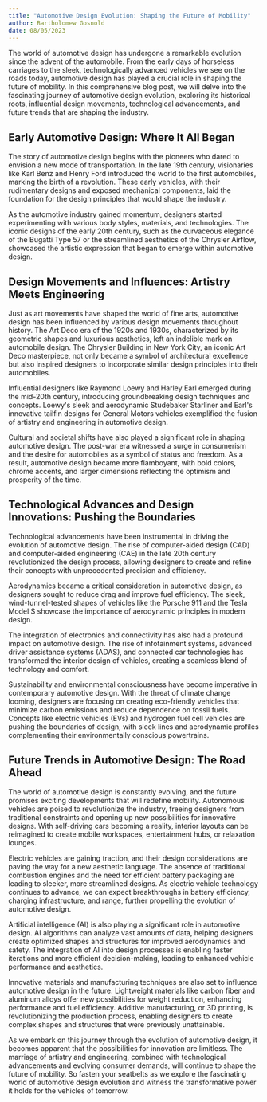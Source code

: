 ```yaml
---
title: "Automotive Design Evolution: Shaping the Future of Mobility"
author: Bartholomew Gosnold
date: 08/05/2023
---
```


The world of automotive design has undergone a remarkable evolution since the advent of the automobile. From the early days of horseless carriages to the sleek, technologically advanced vehicles we see on the roads today, automotive design has played a crucial role in shaping the future of mobility. In this comprehensive blog post, we will delve into the fascinating journey of automotive design evolution, exploring its historical roots, influential design movements, technological advancements, and future trends that are shaping the industry.

## Early Automotive Design: Where It All Began

The story of automotive design begins with the pioneers who dared to envision a new mode of transportation. In the late 19th century, visionaries like Karl Benz and Henry Ford introduced the world to the first automobiles, marking the birth of a revolution. These early vehicles, with their rudimentary designs and exposed mechanical components, laid the foundation for the design principles that would shape the industry.

As the automotive industry gained momentum, designers started experimenting with various body styles, materials, and technologies. The iconic designs of the early 20th century, such as the curvaceous elegance of the Bugatti Type 57 or the streamlined aesthetics of the Chrysler Airflow, showcased the artistic expression that began to emerge within automotive design.

## Design Movements and Influences: Artistry Meets Engineering

Just as art movements have shaped the world of fine arts, automotive design has been influenced by various design movements throughout history. The Art Deco era of the 1920s and 1930s, characterized by its geometric shapes and luxurious aesthetics, left an indelible mark on automobile design. The Chrysler Building in New York City, an iconic Art Deco masterpiece, not only became a symbol of architectural excellence but also inspired designers to incorporate similar design principles into their automobiles.

Influential designers like Raymond Loewy and Harley Earl emerged during the mid-20th century, introducing groundbreaking design techniques and concepts. Loewy's sleek and aerodynamic Studebaker Starliner and Earl's innovative tailfin designs for General Motors vehicles exemplified the fusion of artistry and engineering in automotive design.

Cultural and societal shifts have also played a significant role in shaping automotive design. The post-war era witnessed a surge in consumerism and the desire for automobiles as a symbol of status and freedom. As a result, automotive design became more flamboyant, with bold colors, chrome accents, and larger dimensions reflecting the optimism and prosperity of the time.

## Technological Advances and Design Innovations: Pushing the Boundaries

Technological advancements have been instrumental in driving the evolution of automotive design. The rise of computer-aided design (CAD) and computer-aided engineering (CAE) in the late 20th century revolutionized the design process, allowing designers to create and refine their concepts with unprecedented precision and efficiency.

Aerodynamics became a critical consideration in automotive design, as designers sought to reduce drag and improve fuel efficiency. The sleek, wind-tunnel-tested shapes of vehicles like the Porsche 911 and the Tesla Model S showcase the importance of aerodynamic principles in modern design.

The integration of electronics and connectivity has also had a profound impact on automotive design. The rise of infotainment systems, advanced driver assistance systems (ADAS), and connected car technologies has transformed the interior design of vehicles, creating a seamless blend of technology and comfort.

Sustainability and environmental consciousness have become imperative in contemporary automotive design. With the threat of climate change looming, designers are focusing on creating eco-friendly vehicles that minimize carbon emissions and reduce dependence on fossil fuels. Concepts like electric vehicles (EVs) and hydrogen fuel cell vehicles are pushing the boundaries of design, with sleek lines and aerodynamic profiles complementing their environmentally conscious powertrains.

## Future Trends in Automotive Design: The Road Ahead

The world of automotive design is constantly evolving, and the future promises exciting developments that will redefine mobility. Autonomous vehicles are poised to revolutionize the industry, freeing designers from traditional constraints and opening up new possibilities for innovative designs. With self-driving cars becoming a reality, interior layouts can be reimagined to create mobile workspaces, entertainment hubs, or relaxation lounges.

Electric vehicles are gaining traction, and their design considerations are paving the way for a new aesthetic language. The absence of traditional combustion engines and the need for efficient battery packaging are leading to sleeker, more streamlined designs. As electric vehicle technology continues to advance, we can expect breakthroughs in battery efficiency, charging infrastructure, and range, further propelling the evolution of automotive design.

Artificial intelligence (AI) is also playing a significant role in automotive design. AI algorithms can analyze vast amounts of data, helping designers create optimized shapes and structures for improved aerodynamics and safety. The integration of AI into design processes is enabling faster iterations and more efficient decision-making, leading to enhanced vehicle performance and aesthetics.

Innovative materials and manufacturing techniques are also set to influence automotive design in the future. Lightweight materials like carbon fiber and aluminum alloys offer new possibilities for weight reduction, enhancing performance and fuel efficiency. Additive manufacturing, or 3D printing, is revolutionizing the production process, enabling designers to create complex shapes and structures that were previously unattainable.

As we embark on this journey through the evolution of automotive design, it becomes apparent that the possibilities for innovation are limitless. The marriage of artistry and engineering, combined with technological advancements and evolving consumer demands, will continue to shape the future of mobility. So fasten your seatbelts as we explore the fascinating world of automotive design evolution and witness the transformative power it holds for the vehicles of tomorrow.